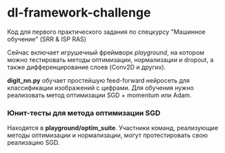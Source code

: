 # dl-framework-challenge

Код для первого практического задания по спецкурсу "Машинное обучение" (SRR & ISP RAS)

Сейчас включает игрушечный фреймворк _playground_, на котором можно тестировать методы оптимизации, нормализации и dropout, а также дифференцирование слоев (Conv2D и других).

__digit_nn.py__ обучает простейшую feed-forward нейросеть для классификации изображений с цифрами. Для обучения нужно реализовать метод оптимизации SGD + momentum или Adam.

### Юнит-тесты для метода оптимизации SGD

Находятся в __playground/optim_suite__. Участники команд, реализующие методы оптимизации и нормализации, могут протестировать свою реализацию SGD.